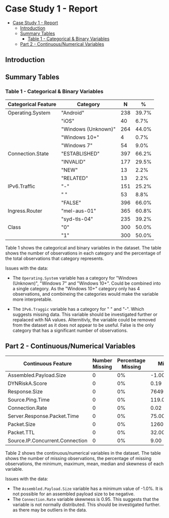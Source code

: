 # Case Study 1 - Report

- [Case Study 1 - Report](#case-study-1---report)
  - [Introduction](#introduction)
  - [Summary Tables](#summary-tables)
    - [Table 1 - Categorical \& Binary Variables](#table-1---categorical--binary-variables)
  - [Part 2 - Continuous/Numerical Variables](#part-2---continuousnumerical-variables)

## Introduction

## Summary Tables

### Table 1 - Categorical & Binary Variables

| Categorical Feature | Category            | N   | %     |
| ------------------- | ------------------- | --- | ----- |
| Operating.System    | "Android"           | 238 | 39.7% |
|                     | "iOS"               | 40  | 6.7%  |
|                     | "Windows (Unknown)" | 264 | 44.0% |
|                     | "Windows 10+"       | 4   | 0.7%  |
|                     | "Windows 7"         | 54  | 9.0%  |
| Connection.State    | "ESTABLISHED"       | 397 | 66.2% |
|                     | "INVALID"           | 177 | 29.5% |
|                     | "NEW"               | 13  | 2.2%  |
|                     | "RELATED"           | 13  | 2.2%  |
| IPv6.Traffic        | "-"                 | 151 | 25.2% |
|                     | " "                 | 53  | 8.8%  |
|                     | "FALSE"             | 396 | 66.0% |
| Ingress.Router      | "mel-aus-01"        | 365 | 60.8% |
|                     | "syd-tls-04"        | 235 | 39.2% |
| Class               | "0"                 | 300 | 50.0% |
|                     | "1"                 | 300 | 50.0% |

Table 1 shows the categorical and binary variables in the dataset. The table shows the number of observations in each category and the percentage of the total observations that category represents.

Issues with the data:

- The `Operating.System` variable has a category for "Windows (Unknown)", "Windows 7" and "Windows 10+". Could be combined into a single category. As the "Windows 10+" category only has 4 observations, and combineing the categories would make the variable more interpretable.

- The `IPv6.Traggic` variable has a category for " " and "-". Which suggests missing data. This variable should be investigated further or repalaced with NA values. Alternitivly, the variable could be removed from the dataset as it does not appear to be useful. False is the only category that has a significant number of observations.

## Part 2 - Continuous/Numerical Variables

| Continuous Feature              | Number Missing | Percentage Missing | Min      | Max       | Mean      | Median    | Skewness |
| ------------------------------- | -------------- | ------------------ | -------- | --------- | --------- | --------- | -------- |
| Assembled.Payload.Size          | 0              | 0%                 | -1.00    | 80580.00  | 48476.33  | 49268.50  | -0.28    |
| DYNRiskA.Score                  | 0              | 0%                 | 0.19     | 0.92      | 0.61      | 0.63      | -0.57    |
| Response.Size                   | 0              | 0%                 | 76495.00 | 822051.00 | 492667.72 | 492937.00 | -0.06    |
| Source.Ping.Time                | 0              | 0%                 | 119.00   | 415.00    | 267.75    | 267.00    | -0.04    |
| Connection.Rate                 | 0              | 0%                 | 0.02     | 1821.42   | 432.24    | 399.72    | 0.95     |
| Server.Response.Packet.Time     | 0              | 0%                 | 75.00    | 417.00    | 226.75    | 221.00    | 0.23     |
| Packet.Size                     | 0              | 0%                 | 1260.00  | 1439.00   | 1349.68   | 1348.00   | 0.05     |
| Packet.TTL                      | 0              | 0%                 | 32.00    | 108.00    | 63.98     | 63.00     | 0.19     |
| Source.IP.Concurrent.Connection | 0              | 0%                 | 9.00     | 34.00     | 21.37     | 21.50     | -0.03    |

Table 2 shows the continuous/numerical variables in the dataset. The table shows the number of missing observations, the percentage of missing observations, the minimum, maximum, mean, median and skewness of each variable.

Issues with the data:

- The `Assembled.Payload.Size` variable has a minimum value of -1.0%. It is not possible for an assembled payload size to be negative.
- The `Connection.Rate` variable skewness is 0.95. This suggests that the variable is not normally distributed. This should be investigated further. as there may be outliers in the data.
